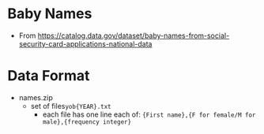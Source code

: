 # Baby Names
- From https://catalog.data.gov/dataset/baby-names-from-social-security-card-applications-national-data

# Data Format
- names.zip
  - set of files`yob{YEAR}.txt`
    - each file has one line each of: `{First name},{F for female/M for male},{frequency integer}`
